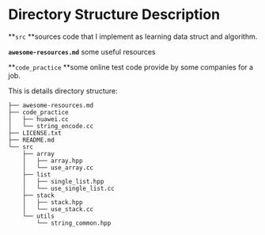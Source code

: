 # Directory Structure Description
**`src` **sources code that I implement as learning  data struct and algorithm.

**`awesome-resources.md`** some useful resources

**`code_practice` **some online test code  provide by  some companies for a job.

This is details directory structure:

```
├── awesome-resources.md
├── code_practice
│   ├── huawei.cc
│   └── string_encode.cc
├── LICENSE.txt
├── README.md
└── src
    ├── array
    │   ├── array.hpp
    │   └── use_array.cc
    ├── list
    │   ├── single_list.hpp
    │   └── use_single_list.cc
    ├── stack
    │   ├── stack.hpp
    │   └── use_stack.cc
    └── utils
        └── string_common.hpp
```

